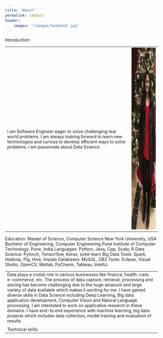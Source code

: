 ```yaml
---
title: "About"
permalink: /about/
header:
    images: "/images/headshot.jpg"
---
```

Introduction:
<table>
    <tbody>
        <tr>
            <td>
                I am Software Engineer eager to solve challenging real world problems. I am always looking forward to learn new technologies and curious to develop efficient ways to solve problems. I am passionate about Data Science. 
            </td>
            <td class="align-right">
                <img src="/images/headshot1.jpg" width="350" height="600"/>
            </td>
        </tr>
    </tbody>
</table>

<style>
.alignright {
    text-align: right;
}
</style>


<table>
    <tbody>
        <tr>
            <td>
                Data plays a crutial role in various businesses like finance, health-care, e-commerce, etc. The process of data capture, retrieval, processing and storing has become challenging due to the huge amaount and large variety of data available which makes it exciting for me. I have gained diverse skills in Data Science including Deep Learning, Big data application development, Computer Vision and Natural Language processing. I am interested to work on applicative research in these domains. I have end-to end experience with machine learning, big data projects which includes data collection, model training and evaluation of results. 
            </td>
        </tr>
        <tr>
            <td>
                <tr>
                Education:
                </tr>
                <tr>
                Master of Science, Computer Science
                </tr>
                <tr>
                New York University, USA
                </tr>
                <tr>
                Bachelor of Engineering, Computer Engineering
                </tr>
                <tr>
                Pune Institute of Computer Technology, Pune, India
                </tr>
            </td>  
        </tr>   
        <tr>    
            <td>
                Technical skills: 
                <tr> 
                Languages: 
                </tr>
                <tr>
                Python, Java, Cpp, Scala, R
                </tr>
                <tr>  
                Data Science: Pytorch, Tensorflow, Keras, sckit-learn  
                </tr>
                <tr>
                Big Data Tools: Spark, Hadoop, Pig, Hive, Impala  
                </tr>
                <tr>
                Databases: MySQL, DB2  
                </tr>
                <tr>
                Tools: Eclipse, Visual Studio, OpenCV, Matlab, PyCharm, Tableau, IntelliJ.
                </tr>
            </td>    
        </tr>
    </tbody>
</table>